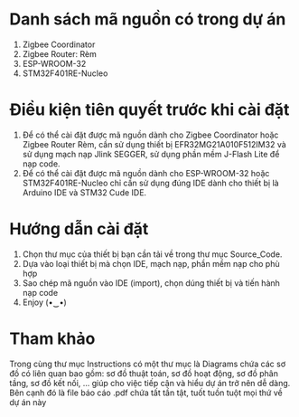 # Danh sách mã nguồn có trong dự án
1. Zigbee Coordinator
2. Zigbee Router: Rèm
3. ESP-WROOM-32
4. STM32F401RE-Nucleo
# Điều kiện tiên quyết trước khi cài đặt
1. Để có thể cài đặt được mã nguồn dành cho Zigbee Coordinator hoặc Zigbee Router Rèm, cần sử dụng thiết bị EFR32MG21A010F512IM32 và sử dụng mạch nạp Jlink SEGGER, sử dụng phần mềm J-Flash Lite để nạp code.
2. Để có thể cài đặt được mã nguồn dành cho ESP-WROOM-32 hoặc STM32F401RE-Nucleo chỉ cần sử dụng đúng IDE dành cho thiết bị là Arduino IDE và STM32 Cude IDE.
# Hướng dẫn cài đặt
1. Chọn thư mục của thiết bị bạn cần tải về trong thư mục Source_Code.
2. Dựa vào loại thiết bị mà chọn IDE, mạch nạp, phần mềm nạp cho phù hợp
3. Sao chép mã nguồn vào IDE (import), chọn dúng thiết bị và tiến hành nạp code
4. Enjoy (•‿•)
# Tham khảo
Trong cùng thư mục Instructions có một thư mục là Diagrams chứa các sơ đồ có liên quan bao gồm: sơ đồ thuật toán, sơ đồ hoạt động, sơ đồ phân tầng, sơ đồ kết nối, ... giúp cho việc tiếp cận và hiểu dự án trở nên dễ dàng. Bên cạnh đó là file báo cáo .pdf chứa tất tần tật, tuốt tuồn tuột mọi thứ về dự án này

